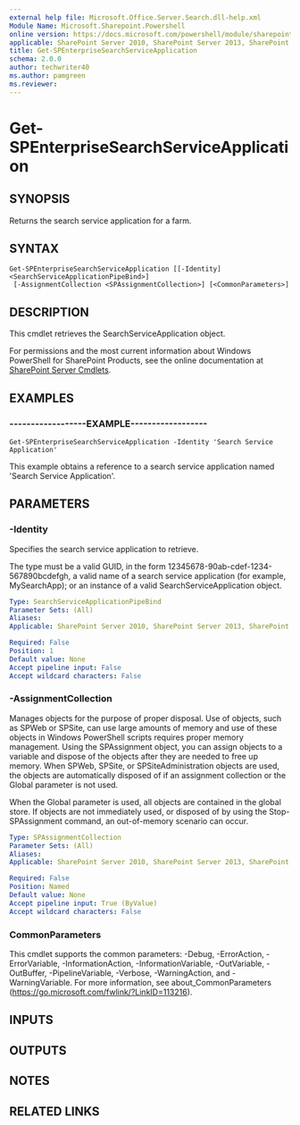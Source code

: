 ```yaml
---
external help file: Microsoft.Office.Server.Search.dll-help.xml
Module Name: Microsoft.Sharepoint.Powershell
online version: https://docs.microsoft.com/powershell/module/sharepoint-server/get-spenterprisesearchserviceapplication
applicable: SharePoint Server 2010, SharePoint Server 2013, SharePoint Server 2016, SharePoint Server 2019
title: Get-SPEnterpriseSearchServiceApplication
schema: 2.0.0
author: techwriter40
ms.author: pamgreen
ms.reviewer:
---
```


# Get-SPEnterpriseSearchServiceApplication

## SYNOPSIS
Returns the search service application for a farm.

## SYNTAX

```
Get-SPEnterpriseSearchServiceApplication [[-Identity] <SearchServiceApplicationPipeBind>]
 [-AssignmentCollection <SPAssignmentCollection>] [<CommonParameters>]
```

## DESCRIPTION
This cmdlet retrieves the SearchServiceApplication object.

For permissions and the most current information about Windows PowerShell for SharePoint Products, see the online documentation at [SharePoint Server Cmdlets](https://docs.microsoft.com/powershell/sharepoint/sharepoint-server/sharepoint-server-cmdlets).

## EXAMPLES

### ------------------EXAMPLE------------------ 
```
Get-SPEnterpriseSearchServiceApplication -Identity 'Search Service Application'
```

This example obtains a reference to a search service application named 'Search Service Application'.

## PARAMETERS

### -Identity
Specifies the search service application to retrieve.

The type must be a valid GUID, in the form 12345678-90ab-cdef-1234-567890bcdefgh, a valid name of a search service application (for example, MySearchApp); or an instance of a valid SearchServiceApplication object.

```yaml
Type: SearchServiceApplicationPipeBind
Parameter Sets: (All)
Aliases: 
Applicable: SharePoint Server 2010, SharePoint Server 2013, SharePoint Server 2016, SharePoint Server 2019

Required: False
Position: 1
Default value: None
Accept pipeline input: False
Accept wildcard characters: False
```

### -AssignmentCollection
Manages objects for the purpose of proper disposal. Use of objects, such as SPWeb or SPSite, can use large amounts of memory and use of these objects in Windows PowerShell scripts requires proper memory management. Using the SPAssignment object, you can assign objects to a variable and dispose of the objects after they are needed to free up memory. When SPWeb, SPSite, or SPSiteAdministration objects are used, the objects are automatically disposed of if an assignment collection or the Global parameter is not used.

When the Global parameter is used, all objects are contained in the global store. If objects are not immediately used, or disposed of by using the Stop-SPAssignment command, an out-of-memory scenario can occur.

```yaml
Type: SPAssignmentCollection
Parameter Sets: (All)
Aliases: 
Applicable: SharePoint Server 2010, SharePoint Server 2013, SharePoint Server 2016, SharePoint Server 2019

Required: False
Position: Named
Default value: None
Accept pipeline input: True (ByValue)
Accept wildcard characters: False
```

### CommonParameters
This cmdlet supports the common parameters: -Debug, -ErrorAction, -ErrorVariable, -InformationAction, -InformationVariable, -OutVariable, -OutBuffer, -PipelineVariable, -Verbose, -WarningAction, and -WarningVariable. For more information, see about_CommonParameters (https://go.microsoft.com/fwlink/?LinkID=113216).

## INPUTS

## OUTPUTS

## NOTES

## RELATED LINKS


